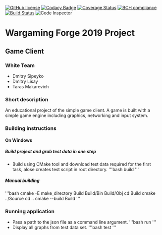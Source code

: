 [![GitHub license](https://img.shields.io/badge/license-MIT-blue.svg)](https://raw.githubusercontent.com/glisquery/white/master/LICENSE)
[![Codacy Badge](https://api.codacy.com/project/badge/Grade/5f6661ca68a4473fa4e2440c5c272532)](https://www.codacy.com/manual/makarevich.t/White?utm_source=github.com&amp;utm_medium=referral&amp;utm_content=glisquery/White&amp;utm_campaign=Badge_Grade)
[![Coverage Status](https://coveralls.io/repos/github/glisquery/White/badge.svg)](https://coveralls.io/github/glisquery/White)
[![BCH compliance](https://bettercodehub.com/edge/badge/glisquery/White?branch=master)](https://bettercodehub.com/)
[![Build Status](https://travis-ci.com/glisquery/White.svg?branch=master)](https://travis-ci.com/glisquery/White)
![Code Inspector](https://www.code-inspector.com/project/1816/status/svg?sanitize=true)
# Wargaming Forge 2019 Project
## Game Client
### White Team
- Dmitry Sipeyko
- Dmitry Lisay
- Taras Makarevich
### Short description
An educational project of the simple game client. 
A game is built with a simple game engine
including graphics, networking and input system.
### Building instructions 
#### On Windows
##### Build project and grab test data in one step
- Build using CMake tool and download test data required for 
the first task, alose creates test script in root directory.
'''bash
build 
'''
##### Manual building
'''bash
cmake -E make_directory Build Build/Bin Build/Obj
cd Build
cmake ../Source
cd ..
cmake --build Build
'''
### Running application
 - Pass a path to the json file as a command line argument.
 '''bash
 run
 '''
- Display all graphs from test data set.
'''bash
test
'''
